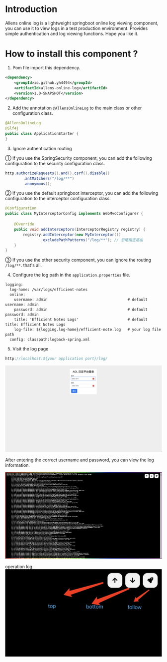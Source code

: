 # Introduction
Allens online log is a lightweight springboot online log viewing component, you can use it to view logs in a test production environment. Provides simple authentication and log viewing functions. Hope you like it.


# How to install this component ?

1. Pom file import this dependency.

```xml
<dependency>
    <groupId>io.github.yh4494</groupId>
    <artifactId>allens-online-log</artifactId>
    <version>1.0-SNAPSHOT</version>
</dependency>
```

2. Add the annotation `@AllensOnlineLog` to the main class or other configuration class.

```java
@AllensOnlineLog
@Slf4j
public class ApplicationStarter {
}
```

3. Ignore authentication routing

① If you use the SpringSecurity component, you can add the following configuration to the security configuration class.
```java
http.authorizeRequests().and().csrf().disable()
        .antMatchers("/log/**")
        .anonymous();
```

② If you use the default springboot interceptor, you can add the following configuration to the interceptor configuration class.
```java
@Configuration
public class MyInterceptorConfig implements WebMvcConfigurer {

    @Override
    public void addInterceptors(InterceptorRegistry registry) {
        registry.addInterceptor(new MyInterceptor())
                .excludePathPatterns("/log/**"); // 忽略指定路由
    }
}
```

③ If you use the other security component, you can ignore the routing `/log/**`. that's all.

4. Configure the log path in the `application.properties` file.

```properties
logging:
  log-home: /var/logs/efficient-notes
  online:
    username: admin                                    # default username: admin
    password: admin                                    # default password: admin
    title: 'Efficient Notes Logs'                      # default title: Efficient Notes Logs
    log-file: ${logging.log-home}/efficient-note.log   # your log file path
  config: classpath:logback-spring.xml
```

5. Visit the log page
```java
http://localhost:${your application port}/log/
```
![image](./images/login.jpg)

After entering the correct username and password, you can view the log information.

![image](./images/log.jpg)

operation log
![image](./images/operator.jpg)

